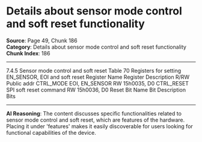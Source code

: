 # Details about sensor mode control and soft reset functionality

**Source**: Page 49, Chunk 186  
**Category**: Details about sensor mode control and soft reset functionality  
**Chunk Index**: 186

---

7.4.5 Sensor mode control and soft reset
Table 70 Registers for setting EN_SENSOR, EOI and soft reset
Register Name Register Description R/RW Public addr
CTRL_MODE EOI, EN_SENSOR RW 15h0035, D0
CTRL_RESET SPI soft reset command RW 15h0036, D0
Reset
Bit Name Bit Description Bits

---

**AI Reasoning**: The content discusses specific functionalities related to sensor mode control and soft reset, which are features of the hardware. Placing it under 'features' makes it easily discoverable for users looking for functional capabilities of the device.
